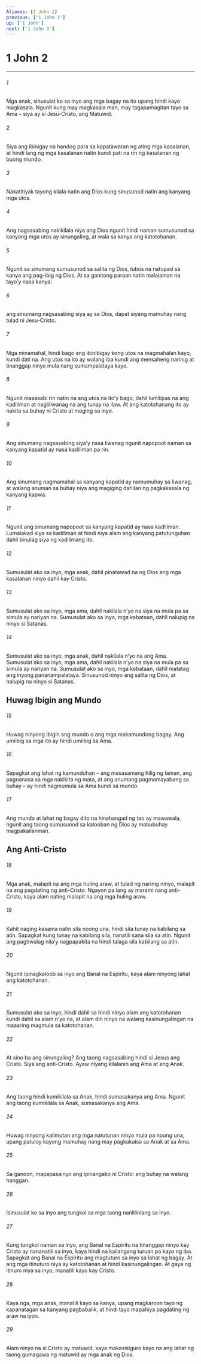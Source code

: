 ```yaml
---
Aliases: [1 John 2]
previous: ['1 John 1']
up: ['1 John']
next: ['1 John 3']
---
```

# 1 John 2

***


###### 1 


Mga anak, sinusulat ko sa inyo ang mga bagay na ito upang hindi kayo magkasala. Ngunit kung may magkasala man, may tagapamagitan tayo sa Ama – siya ay si Jesu-Cristo, ang Matuwid. 


###### 2 


Siya ang ibinigay na handog para sa kapatawaran ng ating mga kasalanan, at hindi lang ng mga kasalanan natin kundi pati na rin ng kasalanan ng buong mundo. 


###### 3 


Nakatitiyak tayong kilala natin ang Dios kung sinusunod natin ang kanyang mga utos. 


###### 4 


Ang nagsasabing nakikilala niya ang Dios ngunit hindi naman sumusunod sa kanyang mga utos ay sinungaling, at wala sa kanya ang katotohanan. 


###### 5 


Ngunit sa sinumang sumusunod sa salita ng Dios, lubos na natupad sa kanya ang pag-ibig ng Dios. At sa ganitong paraan natin malalaman na tayoʼy nasa kanya: 


###### 6 


ang sinumang nagsasabing siya ay sa Dios, dapat siyang mamuhay nang tulad ni Jesu-Cristo. 


###### 7 


Mga minamahal, hindi bago ang ibinibigay kong utos na magmahalan kayo, kundi dati na. Ang utos na ito ay walang iba kundi ang mensaheng narinig at tinanggap ninyo mula nang sumampalataya kayo. 


###### 8 


Ngunit masasabi rin natin na ang utos na itoʼy bago, dahil lumilipas na ang kadiliman at nagliliwanag na ang tunay na ilaw. At ang katotohanang ito ay nakita sa buhay ni Cristo at maging sa inyo. 


###### 9 


Ang sinumang nagsasabing siyaʼy nasa liwanag ngunit napopoot naman sa kanyang kapatid ay nasa kadiliman pa rin. 


###### 10 


Ang sinumang nagmamahal sa kanyang kapatid ay namumuhay sa liwanag, at walang anuman sa buhay niya ang magiging dahilan ng pagkakasala ng kanyang kapwa. 


###### 11 


Ngunit ang sinumang napopoot sa kanyang kapatid ay nasa kadiliman. Lumalakad siya sa kadiliman at hindi niya alam ang kanyang patutunguhan dahil binulag siya ng kadilimang ito. 


###### 12 


Sumusulat ako sa inyo, mga anak, dahil pinatawad na ng Dios ang mga kasalanan ninyo dahil kay Cristo. 


###### 13 


Sumusulat ako sa inyo, mga ama, dahil nakilala nʼyo na siya na mula pa sa simula ay nariyan na. Sumusulat ako sa inyo, mga kabataan, dahil nalupig na ninyo si Satanas. 


###### 14 


Sumusulat ako sa inyo, mga anak, dahil nakilala nʼyo na ang Ama. Sumusulat ako sa inyo, mga ama, dahil nakilala nʼyo na siya na mula pa sa simula ay nariyan na. Sumusulat ako sa inyo, mga kabataan, dahil matatag ang inyong pananampalataya. Sinusunod ninyo ang salita ng Dios, at nalupig na ninyo si Satanas.

## Huwag Ibigin ang Mundo 


###### 15 


Huwag ninyong ibigin ang mundo o ang mga makamundong bagay. Ang umiibig sa mga ito ay hindi umiibig sa Ama. 


###### 16 


Sapagkat ang lahat ng kamunduhan – ang masasamang hilig ng laman, ang pagnanasa sa mga nakikita ng mata, at ang anumang pagmamayabang sa buhay – ay hindi nagmumula sa Ama kundi sa mundo. 


###### 17 


Ang mundo at lahat ng bagay dito na hinahangad ng tao ay mawawala, ngunit ang taong sumusunod sa kalooban ng Dios ay mabubuhay magpakailanman.

## Ang Anti-Cristo 


###### 18 


Mga anak, malapit na ang mga huling araw, at tulad ng narinig ninyo, malapit na ang pagdating ng anti-Cristo. Ngayon pa lang ay marami nang anti-Cristo, kaya alam nating malapit na ang mga huling araw. 


###### 19 


Kahit naging kasama natin sila noong una, hindi sila tunay na kabilang sa atin. Sapagkat kung tunay na kabilang sila, nanatili sana sila sa atin. Ngunit ang pagtiwalag nilaʼy nagpapakita na hindi talaga sila kabilang sa atin. 


###### 20 


Ngunit ipinagkaloob sa inyo ang Banal na Espiritu, kaya alam ninyong lahat ang katotohanan. 


###### 21 


Sumusulat ako sa inyo, hindi dahil sa hindi ninyo alam ang katotohanan kundi dahil sa alam nʼyo na, at alam din ninyo na walang kasinungalingan na maaaring magmula sa katotohanan. 


###### 22 


At sino ba ang sinungaling? Ang taong nagsasabing hindi si Jesus ang Cristo. Siya ang anti-Cristo. Ayaw niyang kilalanin ang Ama at ang Anak. 


###### 23 


Ang taong hindi kumikilala sa Anak, hindi sumasakanya ang Ama. Ngunit ang taong kumikilala sa Anak, sumasakanya ang Ama. 


###### 24 


Huwag ninyong kalimutan ang mga natutunan ninyo mula pa noong una, upang patuloy kayong mamuhay nang may pagkakaisa sa Anak at sa Ama. 


###### 25 


Sa ganoon, mapapasainyo ang ipinangako ni Cristo: ang buhay na walang hanggan. 


###### 26 


Isinusulat ko sa inyo ang tungkol sa mga taong nanlilinlang sa inyo. 


###### 27 


Kung tungkol naman sa inyo, ang Banal na Espiritu na tinanggap ninyo kay Cristo ay nananatili sa inyo, kaya hindi na kailangang turuan pa kayo ng iba. Sapagkat ang Banal na Espiritu ang magtuturo sa inyo sa lahat ng bagay. At ang mga itinuturo niya ay katotohanan at hindi kasinungalingan. At gaya ng itinuro niya sa inyo, manatili kayo kay Cristo. 


###### 28 


Kaya nga, mga anak, manatili kayo sa kanya, upang magkaroon tayo ng kapanatagan sa kanyang pagbabalik, at hindi tayo mapahiya pagdating ng araw na iyon. 


###### 29 


Alam ninyo na si Cristo ay matuwid, kaya makasisiguro kayo na ang lahat ng taong gumagawa ng matuwid ay mga anak ng Dios.
